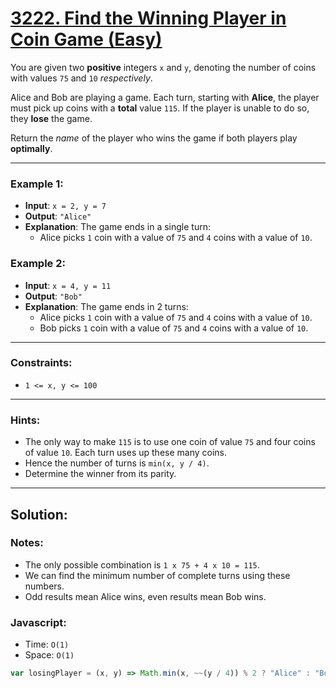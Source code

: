 # [3222. Find the Winning Player in Coin Game (Easy)](https://leetcode.com/problems/find-the-winning-player-in-coin-game/)

You are given two **positive** integers `x` and `y`, denoting the number of coins with values `75` and `10` _respectively_.

Alice and Bob are playing a game. Each turn, starting with **Alice**, the player must pick up coins with a **total** value `115`. If the player is unable to do so, they **lose** the game.

Return the _name_ of the player who wins the game if both players play **optimally**.

---
### Example 1:
 - **Input**: `x = 2, y = 7`
 - **Output**: `"Alice"`
 - **Explanation**: The game ends in a single turn:
   - Alice picks `1` coin with a value of `75` and `4` coins with a value of `10`.

### Example 2:
 - **Input**: `x = 4, y = 11`
 - **Output**: `"Bob"`
 - **Explanation**: The game ends in 2 turns:
   - Alice picks `1` coin with a value of `75` and `4` coins with a value of `10`.
   - Bob picks `1` coin with a value of `75` and `4` coins with a value of `10`.

---
### Constraints:
 - `1 <= x, y <= 100`
---
### Hints:
 - The only way to make `115` is to use one coin of value `75` and four coins of value `10`. Each turn uses up these many coins.
 - Hence the number of turns is `min(x, y / 4)`.
 - Determine the winner from its parity.

---
## Solution:
### Notes:
 - The only possible combination is `1 x 75 + 4 x 10 = 115`.
 - We can find the minimum number of complete turns using these numbers.
 - Odd results mean Alice wins, even results mean Bob wins.

### Javascript:
 - Time: `O(1)`
 - Space: `O(1)`

```js
var losingPlayer = (x, y) => Math.min(x, ~~(y / 4)) % 2 ? "Alice" : "Bob"
```
